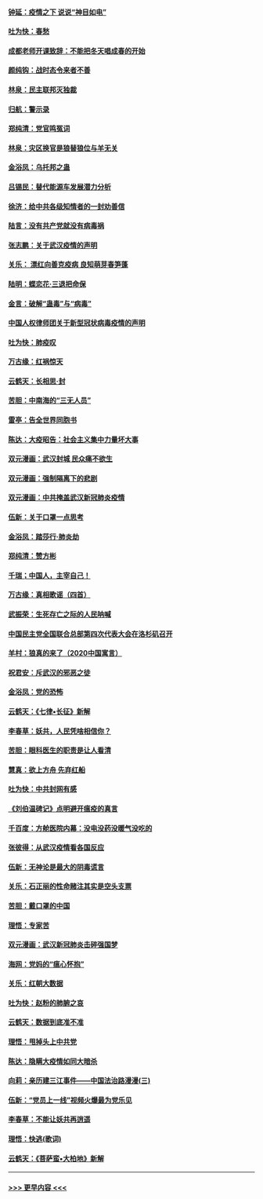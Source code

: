 #### [钟延：疫情之下 说说“神目如电”](../pages/nsc993/n11873121.md?t=02170022) 
#### [吐为快：春愁](../pages/nsc993/n11872801.md?t=02170022) 
#### [成都老师开课致辞：不能把冬天唱成春的开始](../pages/nsc993/n11872653.md?t=02170022) 
#### [颜纯钩：战时态令来者不善](../pages/nsc993/n11872011.md?t=02170022) 
#### [林泉：民主联邦灭独裁](../pages/nsc993/n11870998.md?t=02170022) 
#### [归航：警示录](../pages/nsc993/n11870963.md?t=02170022) 
#### [郑纯清：党官鸣冤词](../pages/nsc993/n11870938.md?t=02170022) 
#### [林泉：灾区换官是狼替狼位与羊无关](../pages/nsc993/n11870896.md?t=02170022) 
#### [金浴凤：乌托邦之蛊](../pages/nsc993/n11870879.md?t=02170022) 
#### [吕锡民：替代能源车发展潜力分析](../pages/nsc993/n11870656.md?t=02170022) 
#### [徐济：给中共各级知情者的一封劝善信](../pages/nsc993/n11868561.md?t=02170022) 
#### [陆言：没有共产党就没有病毒祸](../pages/nsc993/n11868232.md?t=02170022) 
#### [张志鹏：关于武汉疫情的声明](../pages/nsc993/n11867182.md?t=02170022) 
#### [关乐： 漂红向善克疫病 良知萌芽春笋蓬](../pages/nsc993/n11865710.md?t=02170022) 
#### [陆明：蝶恋花‧三退把命保](../pages/nsc993/n11865673.md?t=02170022) 
#### [金言：破解“蛊毒”与“病毒”](../pages/nsc993/n11864103.md?t=02170022) 
#### [中国人权律师团关于新型冠状病毒疫情的声明](../pages/nsc993/n11864249.md?t=02170022) 
#### [吐为快：肺疫叹](../pages/nsc993/n11864027.md?t=02170022) 
#### [万古缘：红祸惊天](../pages/nsc993/n11864079.md?t=02170022) 
#### [云鹤天：长相思‧封](../pages/nsc993/n11864006.md?t=02170022) 
#### [苦胆：中南海的“三无人员”](../pages/nsc993/n11862997.md?t=02170022) 
#### [雷亭：告全世界同胞书](../pages/nsc993/n11862572.md?t=02170022) 
#### [陈达：大疫昭告：社会主义集中力量坏大事](../pages/nsc993/n11859419.md?t=02170022) 
#### [双元漫画：武汉封城 民众痛不欲生](../pages/nsc993/n11859287.md?t=02170022) 
#### [双元漫画：强制隔离下的悲剧](../pages/nsc993/n11859244.md?t=02170022) 
#### [双元漫画：中共掩盖武汉新冠肺炎疫情](../pages/nsc993/n11858249.md?t=02170022) 
#### [伍新：关于口罩一点思考](../pages/nsc993/n11859195.md?t=02170022) 
#### [金浴凤：踏莎行‧肺炎劫](../pages/nsc993/n11858227.md?t=02170022) 
#### [郑纯清：赞方彬](../pages/nsc993/n11856803.md?t=02170022) 
#### [千瑞；中国人，主宰自己！](../pages/nsc993/n11856793.md?t=02170022) 
#### [万古缘：真相歌谣（四首）](../pages/nsc993/n11856263.md?t=02170022) 
#### [武振荣：生死存亡之际的人民呐喊](../pages/nsc993/n11856256.md?t=02170022) 
#### [中国民主党全国联合总部第四次代表大会在洛杉矶召开](../pages/nsc993/n11856344.md?t=02170022) 
#### [羊村：狼真的来了（2020中国寓言）](../pages/nsc993/n11856229.md?t=02170022) 
#### [祝君安：斥武汉的邪恶之徒](../pages/nsc993/n11855861.md?t=02170022) 
#### [金浴凤：党的恐怖](../pages/nsc993/n11855849.md?t=02170022) 
#### [云鹤天：《七律▪长征》新解](../pages/nsc993/n11855479.md?t=02170022) 
#### [李春草：妖共，人民凭啥相信你？](../pages/nsc993/n11855196.md?t=02170022) 
#### [苦胆：眼科医生的职责是让人看清](../pages/nsc993/n11853840.md?t=02170022) 
#### [慧真：欲上方舟 先弃红船](../pages/nsc993/n11853483.md?t=02170022) 
#### [吐为快：中共封网有感](../pages/nsc993/n11852575.md?t=02170022) 
#### [《刘伯温碑记》点明避开瘟疫的真言](../pages/nsc993/n11852128.md?t=02170022) 
#### [千百度：方舱医院内幕：没电没药没暖气没吃的](../pages/nsc993/n11850211.md?t=02170022) 
#### [张彼得：从武汉疫情看各国反应](../pages/nsc993/n11850102.md?t=02170022) 
#### [伍新：无神论是最大的阴毒谎言](../pages/nsc993/n11846129.md?t=02170022) 
#### [关乐：石正丽的性命赌注其实是空头支票](../pages/nsc993/n11846109.md?t=02170022) 
#### [苦胆：戴口罩的中国](../pages/nsc993/n11845576.md?t=02170022) 
#### [理悟：专家苦](../pages/nsc993/n11845564.md?t=02170022) 
#### [双元漫画：武汉新冠肺炎击碎强国梦](../pages/nsc993/n11843320.md?t=02170022) 
#### [海网：党妈的“瘟心怀抱”](../pages/nsc993/n11840740.md?t=02170022) 
#### [关乐：红朝大数据](../pages/nsc993/n11840675.md?t=02170022) 
#### [吐为快：赵粉的肺腑之哀](../pages/nsc993/n11840618.md?t=02170022) 
#### [云鹤天：数据到底准不准](../pages/nsc993/n11840325.md?t=02170022) 
#### [理悟：甩掉头上中共党](../pages/nsc993/n11838826.md?t=02170022) 
#### [陈达：隐瞒大疫情如同大暗杀](../pages/nsc993/n11838771.md?t=02170022) 
#### [向莉：亲历建三江事件——中国法治路漫漫(三)](../pages/nsc993/n11831825.md?t=02170022) 
#### [伍新：“党员上一线”视频火爆最为党乐见](../pages/nsc993/n11838200.md?t=02170022) 
#### [李春草：不能让妖共再逍遥](../pages/nsc993/n11838102.md?t=02170022) 
#### [理悟：快逃(歌词)](../pages/nsc993/n11838083.md?t=02170022) 
#### [云鹤天：《菩萨蛮▪大柏地》新解](../pages/nsc993/n11838059.md?t=02170022) 

----
#### [ >>> 更早内容 <<< ](../indexes/nsc993-earlier.md)
